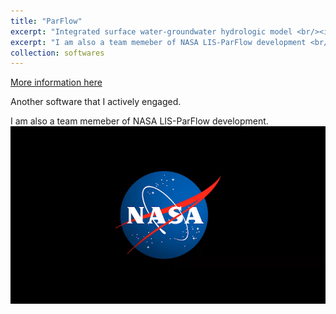 ```yaml
---
title: "ParFlow"
excerpt: "Integrated surface water-groundwater hydrologic model <br/><img src='/images/EGU24_CONCN.png'>"
excerpt: "I am also a team memeber of NASA LIS-ParFlow development <br/><img src='/images/nasa-logo.png'>"
collection: softwares  
---
```


[More information here](https://github.com/parflow/parflow)

Another software that I actively engaged.  

I am also a team memeber of NASA LIS-ParFlow development. 
![NASA LOGO](/images/nasa-logo.png) 
